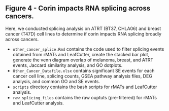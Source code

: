 ## Figure 4 - Corin impacts RNA splicing across cancers.
Here, we conducted splicing analysis on ATRT (BT37, CHLA06) and breast cancer (T47D) cell lines to determine if corin impacts RNA splicing broadly across cancers.
  - `other_cancer_splice.Rmd` contains the code used to filter splicing events obtained from rMATs and LeafCutter, create the stacked bar plot, generate the venn diagram overlap of melanoma, breast, and ATRT events, Jaccard similarity analysis, and GO dotplots. 
  - `Other_Cancer_Datafile.xlsx` contains significant SE events for each cancer cell line, splicing counts, GSEA pathway analysis files, DEG analysis, and common GO and SE events.
  - `scripts` directory contains the bash scripts for rMATs and LeafCutter analysis.
  - `raw_splicing_files` contains the raw ouptuts (pre-filtered) for rMATs and LeafCutter analysis.
  
